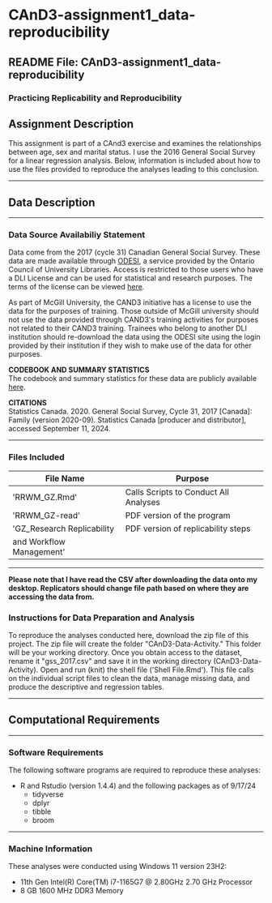 # CAnD3-assignment1_data-reproducibility
## README File: CAnD3-assignment1_data-reproducibility
### Practicing Replicability and Reproducibility
  
## Assignment Description
This assignment is part of a CAnd3 exercise and examines the relationships between age, sex and marital status. I use the 2016 General Social Survey for a linear regression analysis. Below, information is included about how to use the 
files provided to reproduce the analyses leading to this conclusion.

***

## Data Description

***

### Data Source Availabiliy Statement
Data come from the 2017 (cycle 31) Canadian General Social Survey. These data 
are made available through [ODESI](https://search1.odesi.ca/#/), a service 
provided by the Ontario Council of University Libraries. Access is restricted 
to those users who have a DLI License and can be used for statistical and 
research purposes. The terms of the license can be viewed [here](https://www.statcan.gc.ca/eng/dli/licence).  

As part of McGill University, the CAND3 initiative has a license to use the data 
for the purposes of training. Those outside of McGill university should not use 
the data provided through CAND3's training activities for purposes not related 
to their CAND3 training. Trainees who belong to another DLI institution should 
re-download the data using the ODESI site using the login provided by their 
institution if they wish to make use of the data for other purposes.  

**CODEBOOK AND SUMMARY STATISTICS**  
The codebook and summary statistics for these data are publicly available [here](http://odesi1.scholarsportal.info/documentation/GSS31/c31pumf_families_codebook_E.pdf).  
  
**CITATIONS**  
Statistics Canada. 2020. General Social Survey, Cycle 31, 2017 [Canada]: Family (version 2020-09). Statistics Canada [producer and distributor], accessed September 11, 2024. 

***

### Files Included

**File Name**             | **Purpose**
--------------------------| -------------------------------------------------
'RRWM_GZ.Rmd'             | Calls Scripts to Conduct All Analyses
'RRWM_GZ-read'            | PDF version of the program
'GZ_Research Replicability| PDF version of replicability steps
and Workflow Management'  |



***
**Please note that I have read the CSV after downloading the data onto my desktop. Replicators should change file path based on where they are accessing the data from.** 

### Instructions for Data Preparation and Analysis
To reproduce the analyses conducted here, download the zip file of this project. 
The zip file will create the folder "CAnD3-Data-Activity." This folder will be 
your working directory. Once you obtain access to the dataset, rename it 
"gss_2017.csv" and save it in the working directory (CAnD3-Data-Activity). Open and 
run (knit) the shell file ('Shell File.Rmd'). This file calls on the individual 
script files to clean the data, manage missing data, and produce the descriptive 
and regression tables.  

***

## Computational Requirements

***

### Software Requirements
The following software programs are required to reproduce these analyses:  

* R and Rstudio (version 1.4.4) and the following packages as of 9/17/24
    + tidyverse  
    + dplyr  
    + tibble 
    + broom    

***

### Machine Information
These analyses were conducted using Windows 11 version 23H2:  

* 11th Gen Intel(R) Core(TM) i7-1165G7 @ 2.80GHz 2.70 GHz Processor
* 8 GB 1600 MHz DDR3 Memory

